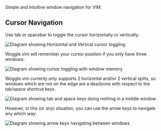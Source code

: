 Simple and intuitive window navigation for VIM.

## Cursor Navigation

Use tab or spacebar to toggle the cursor horizontally or vertically:

![Diagram showing Horizontal and Vertical cursor toggling](https://jordanmorris.github.io/woggle.vim/CursorSplitFourWays.png)

Woggle.vim will remember your cursor position if you only have three windows:

![Diagram showing cursor toggling with window memory](https://jordanmorris.github.io/woggle.vim/SplitOnRightOnly.png)

Woggle.vim currenly only supports 2 horizontal and/or 2 vertical splits, so windows which are not on the edge are a deadzone with respect to the tab/space shortcut keys.

![Diagram showing tab and space keys doing nothing in a middle window](https://jordanmorris.github.io/woggle.vim/CursorSplitThreeWays.png)

However, in this (or any) situation, you can use the arrow keys to navigate any which way:

![Diagram showing arrow keys navigating between windows](https://jordanmorris.github.io/woggle.vim/ArrowKeys.png)
